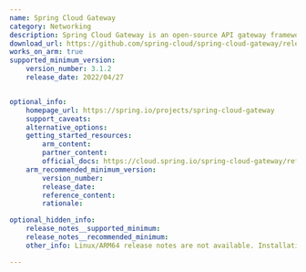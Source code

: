 ```yaml
---
name: Spring Cloud Gateway
category: Networking
description: Spring Cloud Gateway is an open-source API gateway framework, part of the broader Spring Cloud ecosystem. It provides a simple, scalable solution for routing and filtering requests in microservice architectures.
download_url: https://github.com/spring-cloud/spring-cloud-gateway/releases
works_on_arm: true
supported_minimum_version:
    version_number: 3.1.2
    release_date: 2022/04/27


optional_info:
    homepage_url: https://spring.io/projects/spring-cloud-gateway
    support_caveats:
    alternative_options:
    getting_started_resources:
        arm_content:
        partner_content:
        official_docs: https://cloud.spring.io/spring-cloud-gateway/reference/html/
    arm_recommended_minimum_version:
        version_number:
        release_date:
        reference_content:
        rationale:

optional_hidden_info:
    release_notes__supported_minimum:
    release_notes__recommended_minimum:
    other_info: Linux/ARM64 release notes are not available. Installation and testing are done via the [tar archive](https://github.com/spring-cloud/spring-cloud-gateway/releases/tag/v3.1.2).

---
```



